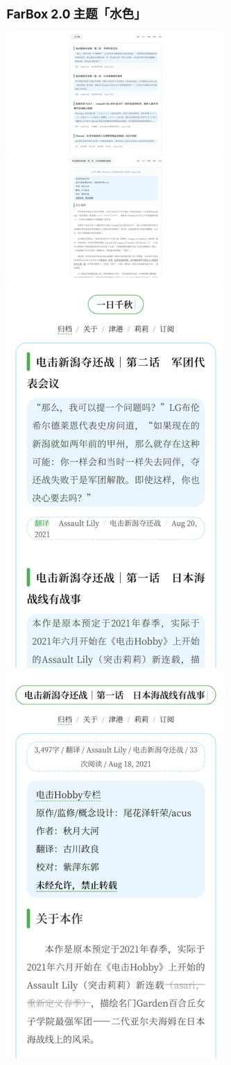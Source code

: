 # FarBox 2.0 主题「水色」

![](./Screenshot1.png)
![](./Screenshot2.png)
![](./Screenshot3.png)
![](./Screenshot4.png)
